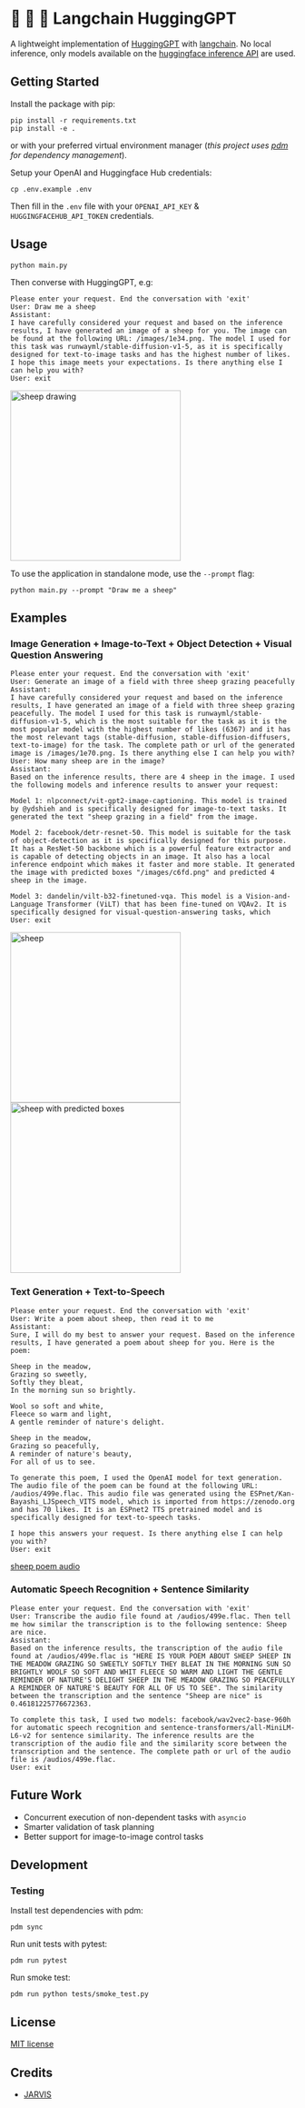 # :parrot: :hugs: :robot: Langchain HuggingGPT

A lightweight implementation of [HuggingGPT](https://arxiv.org/abs/2303.17580) with [langchain](https://docs.langchain.com/docs/). 
No local inference, only models available on the [huggingface inference API](https://huggingface.co/inference-api) are used. 

## Getting Started

Install the package with pip:

```commandline
pip install -r requirements.txt
pip install -e .
```

or with your preferred virtual environment manager (_this project uses [pdm](https://pdm.fming.dev/) for dependency management_).

Setup your OpenAI and Huggingface Hub credentials:

```commandline
cp .env.example .env
```

Then fill in the `.env` file with your `OPENAI_API_KEY` & `HUGGINGFACEHUB_API_TOKEN` credentials.

## Usage

```commandline
python main.py
```

Then converse with HuggingGPT, e.g:

```commandline
Please enter your request. End the conversation with 'exit'
User: Draw me a sheep
Assistant:
I have carefully considered your request and based on the inference results, I have generated an image of a sheep for you. The image can be found at the following URL: /images/1e34.png. The model I used for this task was runwayml/stable-diffusion-v1-5, as it is specifically designed for text-to-image tasks and has the highest number of likes. I hope this image meets your expectations. Is there anything else I can help you with?
User: exit
```

<img src="resources/images/1e34.png" alt="sheep drawing" width="300"/>

To use the application in standalone mode, use the `--prompt` flag:

```commandline
python main.py --prompt "Draw me a sheep"
```

## Examples


### Image Generation + Image-to-Text + Object Detection + Visual Question Answering

```commandline
Please enter your request. End the conversation with 'exit'
User: Generate an image of a field with three sheep grazing peacefully        
Assistant:
I have carefully considered your request and based on the inference results, I have generated an image of a field with three sheep grazing peacefully. The model I used for this task is runwayml/stable-diffusion-v1-5, which is the most suitable for the task as it is the most popular model with the highest number of likes (6367) and it has the most relevant tags (stable-diffusion, stable-diffusion-diffusers, text-to-image) for the task. The complete path or url of the generated image is /images/1e70.png. Is there anything else I can help you with?
User: How many sheep are in the image?
Assistant:
Based on the inference results, there are 4 sheep in the image. I used the following models and inference results to answer your request: 

Model 1: nlpconnect/vit-gpt2-image-captioning. This model is trained by @ydshieh and is specifically designed for image-to-text tasks. It generated the text "sheep grazing in a field" from the image. 

Model 2: facebook/detr-resnet-50. This model is suitable for the task of object-detection as it is specifically designed for this purpose. It has a ResNet-50 backbone which is a powerful feature extractor and is capable of detecting objects in an image. It also has a local inference endpoint which makes it faster and more stable. It generated the image with predicted boxes "/images/c6fd.png" and predicted 4 sheep in the image. 

Model 3: dandelin/vilt-b32-finetuned-vqa. This model is a Vision-and-Language Transformer (ViLT) that has been fine-tuned on VQAv2. It is specifically designed for visual-question-answering tasks, which
User: exit
```

<img src="resources/images/1e70.png" alt="sheep" width="300"/>
<img src="resources/images/c6fd.png" alt="sheep with predicted boxes" width="300"/>

### Text Generation + Text-to-Speech

```commandline
Please enter your request. End the conversation with 'exit'
User: Write a poem about sheep, then read it to me
Assistant:
Sure, I will do my best to answer your request. Based on the inference results, I have generated a poem about sheep for you. Here is the poem: 

Sheep in the meadow,
Grazing so sweetly,
Softly they bleat,
In the morning sun so brightly.

Wool so soft and white,
Fleece so warm and light,
A gentle reminder of nature's delight.

Sheep in the meadow,
Grazing so peacefully,
A reminder of nature's beauty,
For all of us to see. 

To generate this poem, I used the OpenAI model for text generation. The audio file of the poem can be found at the following URL: /audios/499e.flac. This audio file was generated using the ESPnet/Kan-Bayashi_LJSpeech_VITS model, which is imported from https://zenodo.org and has 70 likes. It is an ESPnet2 TTS pretrained model and is specifically designed for text-to-speech tasks.

I hope this answers your request. Is there anything else I can help you with?
User: exit
```

[sheep poem audio](resources/audios/499e.flac)

### Automatic Speech Recognition + Sentence Similarity

```commandline
Please enter your request. End the conversation with 'exit'
User: Transcribe the audio file found at /audios/499e.flac. Then tell me how similar the transcription is to the following sentence: Sheep are nice.
Assistant:
Based on the inference results, the transcription of the audio file found at /audios/499e.flac is "HERE IS YOUR POEM ABOUT SHEEP SHEEP IN THE MEADOW GRAZING SO SWEETLY SOFTLY THEY BLEAT IN THE MORNING SUN SO BRIGHTLY WOOLF SO SOFT AND WHIT FLEECE SO WARM AND LIGHT THE GENTLE REMINDER OF NATURE'S DELIGHT SHEEP IN THE MEADOW GRAZING SO PEACEFULLY A REMINDER OF NATURE'S BEAUTY FOR ALL OF US TO SEE". The similarity between the transcription and the sentence "Sheep are nice" is 0.46181225776672363. 

To complete this task, I used two models: facebook/wav2vec2-base-960h for automatic speech recognition and sentence-transformers/all-MiniLM-L6-v2 for sentence similarity. The inference results are the transcription of the audio file and the similarity score between the transcription and the sentence. The complete path or url of the audio file is /audios/499e.flac.
User: exit
```

## Future Work

- Concurrent execution of non-dependent tasks with `asyncio`
- Smarter validation of task planning
- Better support for image-to-image control tasks


## Development

### Testing

Install test dependencies with pdm:

```commandline
pdm sync
```

Run unit tests with pytest:

```commandline
pdm run pytest
```

Run smoke test:

```commandline
pdm run python tests/smoke_test.py
```


## License

[MIT license](LICENSE)

## Credits

* [JARVIS](https://github.com/microsoft/JARVIS)


